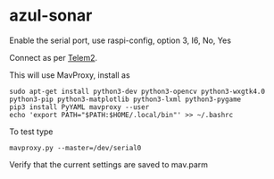# azul-sonar

Enable the serial port, use raspi-config, option 3, I6, No, Yes

Connect as per [Telem2](../autopilot/connectivity/telem2.md).

This will use MavProxy, install as

```
sudo apt-get install python3-dev python3-opencv python3-wxgtk4.0 python3-pip python3-matplotlib python3-lxml python3-pygame
pip3 install PyYAML mavproxy --user
echo 'export PATH="$PATH:$HOME/.local/bin"' >> ~/.bashrc
```

To test type

```
mavproxy.py --master=/dev/serial0
```

Verify that the current settings are saved to mav.parm

